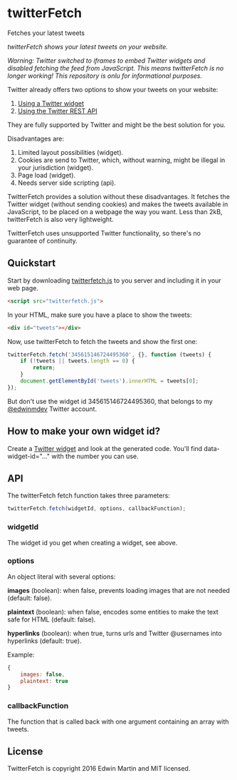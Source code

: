 # twitterFetch

Fetches your latest tweets

_twitterFetch shows your latest tweets on your website._

*Warning: Twitter switched to iframes to embed Twitter widgets and disabled fetching the feed from JavaScript.
This means twitterFetch is no longer working! This repository is onlu for informational purposes.*

Twitter already offers two options to show your tweets on your website:
  
1. [Using a Twitter widget](https://dev.twitter.com/web/overview)
2. [Using the Twitter REST API](https://dev.twitter.com/rest/public)

They are fully supported by Twitter and might be the best solution for you.

Disadvantages are:

1. Limited layout possibilities (widget).
2. Cookies are send to Twitter, which, without warning, might be illegal in your jurisdiction (widget).
3. Page load (widget).
4. Needs server side scripting (api).

TwitterFetch provides a solution without these disadvantages. It fetches the Twitter widget (without sending
cookies) and makes the tweets available in JavaScript, to be placed on a webpage the way you want.
Less than 2kB, twitterFetch is also very lightweight.

TwitterFetch uses unsupported Twitter functionality, so there's no guarantee of continuity.

## Quickstart

Start by downloading [twitterfetch.js](twitterfetch.js) to you server and including it in your web page.

```html
<script src="twitterfetch.js">
```

In your HTML, make sure you have a place to show the tweets:

```html
<div id="tweets"></div>
```

Now, use twitterFetch to fetch the tweets and show the first one:

```javascript
twitterFetch.fetch('345615146724495360', {}, function (tweets) {
	if (!tweets || tweets.length == 0) {
		return;
	}
	document.getElementById('tweets').innerHTML = tweets[0];
});
```

But don't use the widget id 345615146724495360, that belongs to my [@edwinmdev](https://twitter.com/edwinmdev) Twitter account.
 
## How to make your own widget id?
 
Create a [Twitter widget](https://twitter.com/settings/widgets/new) and look at the generated code.
You'll find data-widget-id="..." with the number you can use.

## API

The twitterFetch fetch function takes three parameters:

```javascript
twitterFetch.fetch(widgetId, options, callbackFunction);
```

### widgetId
The widget id you get when creating a widget, see above.

### options
An object literal with several options:

**images** (boolean): when false, prevents loading images that are not needed (default: false).

**plaintext** (boolean): when false, encodes some entities to make the text safe for HTML (default: false).    

**hyperlinks** (boolean): when true, turns urls and Twitter @usernames into hyperlinks (default: true).
    
Example:
```javascript
{
	images: false,
	plaintext: true
}
```

### callbackFunction

The function that is called back with one argument containing an array with tweets.

## License

TwitterFetch is  copyright 2016 Edwin Martin and MIT licensed.
